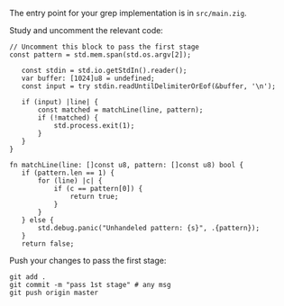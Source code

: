 The entry point for your grep implementation is in `src/main.zig`.

Study and uncomment the relevant code: 

```zig
// Uncomment this block to pass the first stage
const pattern = std.mem.span(std.os.argv[2]);

   const stdin = std.io.getStdIn().reader();
   var buffer: [1024]u8 = undefined;
   const input = try stdin.readUntilDelimiterOrEof(&buffer, '\n');

   if (input) |line| {
       const matched = matchLine(line, pattern);
       if (!matched) {
           std.process.exit(1);
       }
   }
}

fn matchLine(line: []const u8, pattern: []const u8) bool {
   if (pattern.len == 1) {
       for (line) |c| {
           if (c == pattern[0]) {
               return true;
           }
       }
   } else {
       std.debug.panic("Unhandeled pattern: {s}", .{pattern});
   }
   return false;
```

Push your changes to pass the first stage:

```
git add .
git commit -m "pass 1st stage" # any msg
git push origin master
```
